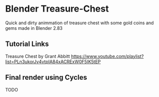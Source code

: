 # Blender Treasure-Chest
Quick and dirty animmation of treasure chest with some gold coins and gems made in Blender 2.83

## Tutorial Links
Treasure Chest by Grant Abbitt https://www.youtube.com/playlist?list=PLn3ukorJv4vtpIA84xACRExW0F5IK5tEP

## Final render using Cycles
TODO
